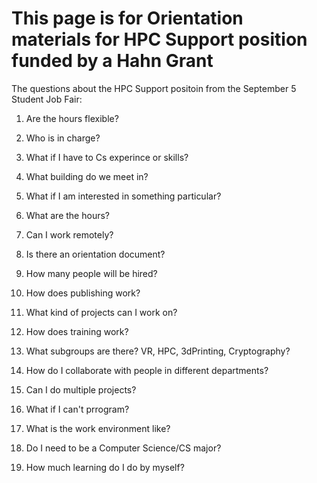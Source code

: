 # This page is for Orientation materials for HPC Support position funded by a Hahn Grant

The questions about the HPC Support positoin from the September 5 Student Job Fair:


1) Are the hours flexible?


2) Who is in charge?


3) What if I have to Cs experince or skills?


4) What building do we meet in?


5) What if I am interested in something particular?


6) What are the hours?


7) Can I work remotely?


8) Is there an orientation document?


9) How many people will be hired?


10) How does publishing work?


11) What kind of projects can I work on?


12) How does training work?


13) What subgroups are there? VR, HPC, 3dPrinting, Cryptography?


14) How do I collaborate with people in different departments?


15) Can I do multiple projects?


16) What if I can't prrogram?


17) What is the work environment like?


18) Do I need to be a Computer Science/CS major?


19) How much learning do I do by myself?


